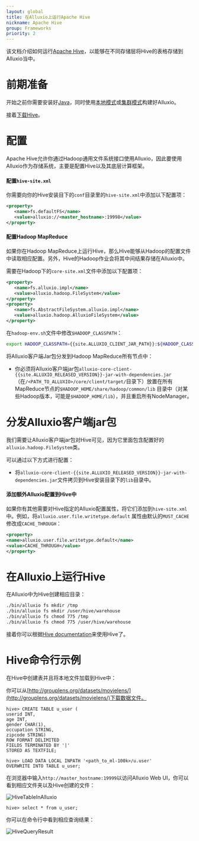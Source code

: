 ```yaml
---
layout: global
title: 在Alluxio上运行Apache Hive
nickname: Apache Hive
group: Frameworks
priority: 2
---
```


该文档介绍如何运行[Apache Hive](http://hive.apache.org/)，以能够在不同存储层将Hive的表格存储到Alluxio当中。

# 前期准备

开始之前你需要安装好[Java](Java-Setup.html)，同时使用[本地模式](Running-Alluxio-Locally.html)或[集群模式](Running-Alluxio-on-a-Cluster.html)构建好Alluxio。

接着[下载Hive](http://hive.apache.org/downloads.html)。

# 配置

Apache Hive允许你通过Hadoop通用文件系统接口使用Alluxio，因此要使用Alluxio作为存储系统，主要是配置Hive以及其底层计算框架。

#### 配置`hive-site.xml`

你需要向你的Hive安装目下的`conf`目录里的`hive-site.xml`中添加以下配置项：

```xml
<property>
   <name>fs.defaultFS</name>
   <value>alluxio://<master_hostname>:19998</value>
</property>
```

#### 配置Hadoop MapReduce

如果你在Hadoop MapReduce上运行Hive，那么Hive能够从Hadoop的配置文件中读取相应配置。另外，Hive的Hadoop作业会将其中间结果存储在Alluxio中。

需要在Hadoop下的`core-site.xml`文件中添加以下配置项：


```xml
<property>
   <name>fs.alluxio.impl</name>
   <value>alluxio.hadoop.FileSystem</value>
</property>
<property>
   <name>fs.AbstractFileSystem.alluxio.impl</name>
   <value>alluxio.hadoop.AlluxioFileSystem</value>
</property>
```

在`hadoop-env.sh`文件中修改`$HADOOP_CLASSPATH`：

```bash
export HADOOP_CLASSPATH={{site.ALLUXIO_CLIENT_JAR_PATH}}:${HADOOP_CLASSPATH}
```

将Alluxio客户端Jar包分发到Hadoop MapReduce所有节点中：

- 你必须将Alluxio客户端jar包`alluxio-core-client-{{site.ALLUXIO_RELEASED_VERSION}}-jar-with-dependencies.jar`
（在`/<PATH_TO_ALLUXIO>/core/client/target/`目录下）放置在所有MapReduce节点的`$HADOOP_HOME/share/hadoop/common/lib`
目录中（对某些Hadoop版本，可能是`$HADOOP_HOME/lib`），并且重启所有NodeManager。

# 分发Alluxio客户端jar包

我们需要让Alluxio客户端jar包对Hive可见，因为它里面包含配置好的`alluxio.hadoop.FileSystem`类。

可以通过以下方式进行配置：

- 将`alluxio-core-client-{{site.ALLUXIO_RELEASED_VERSION}}-jar-with-dependencies.jar`文件拷贝到Hive安装目录下的`lib`目录中。

#### 添加额外Alluxio配置到Hive中

如果你有其他需要对Hive指定的Alluxio配置属性，将它们添加到`hive-site.xml`中。例如，将`alluxio.user.file.writetype.default`
属性由默认的`MUST_CACHE`修改成`CACHE_THROUGH`：

```xml
<property>
<name>alluxio.user.file.writetype.default</name>
<value>CACHE_THROUGH</value>
</property>
```

# 在Alluxio上运行Hive

在Alluxio中为Hive创建相应目录：

```bash
./bin/alluxio fs mkdir /tmp
./bin/alluxio fs mkdir /user/hive/warehouse
./bin/alluxio fs chmod 775 /tmp
./bin/alluxio fs chmod 775 /user/hive/warehouse
```

接着你可以根据[Hive documentation](https://cwiki.apache.org/confluence/display/Hive/GettingStarted)来使用Hive了。

# Hive命令行示例

在Hive中创建表并且将本地文件加载到Hive中：

你可以从[http://grouplens.org/datasets/movielens/](http://grouplens.org/datasets/movielens/)下载数据文件。

```
hive> CREATE TABLE u_user (
userid INT,
age INT,
gender CHAR(1),
occupation STRING,
zipcode STRING)
ROW FORMAT DELIMITED
FIELDS TERMINATED BY '|'
STORED AS TEXTFILE;

hive> LOAD DATA LOCAL INPATH '<path_to_ml-100k>/u.user'
OVERWRITE INTO TABLE u_user;
```

在浏览器中输入`http://master_hostname:19999`以访问Alluxio Web UI，你可以看到相应文件夹以及Hive创建的文件：

![HiveTableInAlluxio]({{site.data.img.screenshot_hive_table_in_alluxio}})

```
hive> select * from u_user;
```

你可以在命令行中看到相应查询结果：

![HiveQueryResult]({{site.data.img.screenshot_hive_query_result}})
